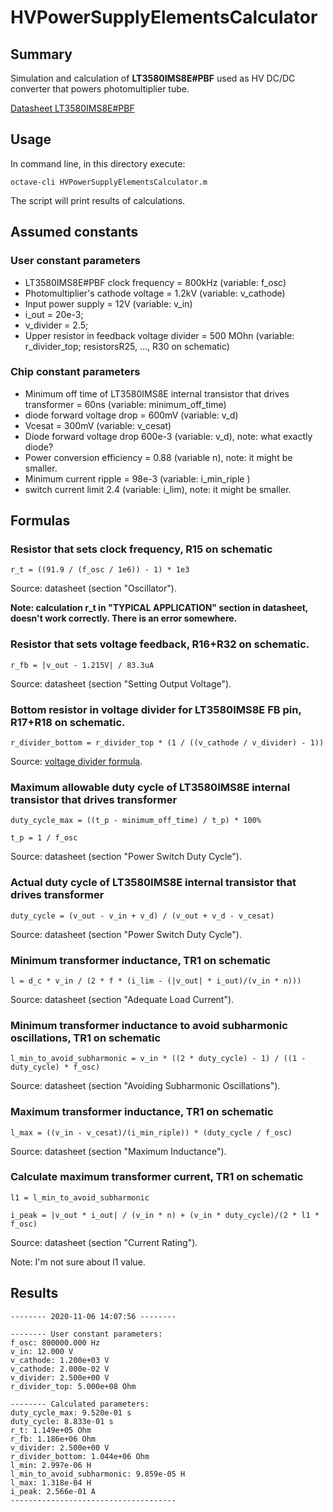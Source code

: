 # HVPowerSupplyElementsCalculator

## Summary

Simulation and calculation of **LT3580IMS8E#PBF** used as HV DC/DC converter that powers photomultiplier tube.

[Datasheet LT3580IMS8E#PBF](https://www.tme.eu/Document/68ac11f4f26b33b9606fcb99dec7a7aa/LT3580IMS8EPBF.pdf)

## Usage

In command line, in this directory execute:

```octave-cli HVPowerSupplyElementsCalculator.m```

The script will print results of calculations.

## Assumed constants

### User constant parameters

- LT3580IMS8E#PBF clock frequency = 800kHz (variable: f_osc)
- Photomultiplier's cathode voltage = 1.2kV (variable: v_cathode)
- Input power supply = 12V (variable: v_in)
- i_out = 20e-3;
- v_divider = 2.5;
- Upper resistor in feedback voltage divider = 500 MOhn (variable: r_divider_top; resistorsR25, ..., R30 on schematic)

### Chip constant parameters

- Minimum off time of LT3580IMS8E internal transistor that drives transformer = 60ns (variable: minimum_off_time)
- diode forward voltage drop = 600mV (variable: v_d)
- Vcesat = 300mV (variable: v_cesat)
- Diode forward voltage drop 600e-3 (variable: v_d), note: what exactly diode? 
- Power conversion efficiency = 0.88 (variable n), note: it might be smaller.
- Minimum current ripple = 98e-3 (variable: i_min_riple )
- switch current limit 2.4 (variable: i_lim), note: it might be smaller.

## Formulas

### Resistor that sets clock frequency, R15 on schematic

```r_t = ((91.9 / (f_osc / 1e6)) - 1) * 1e3```

Source: datasheet (section "Oscillator").

**Note: calculation r_t in "TYPICAL APPLICATION" section in datasheet, doesn't work correctly. There is an error somewhere.**

### Resistor that sets voltage feedback, R16+R32 on schematic.

```r_fb = |v_out - 1.215V| / 83.3uA```

Source: datasheet (section "Setting Output Voltage").

### Bottom resistor in voltage divider for LT3580IMS8E FB pin, R17+R18 on schematic.

```r_divider_bottom = r_divider_top * (1 / ((v_cathode / v_divider) - 1))```

Source: [voltage divider formula](https://en.wikipedia.org/wiki/Voltage_divider).

### Maximum allowable duty cycle of LT3580IMS8E internal transistor that drives transformer

```duty_cycle_max = ((t_p - minimum_off_time) / t_p) * 100%```

```t_p = 1 / f_osc```

Source: datasheet (section "Power Switch Duty Cycle").

### Actual duty cycle of LT3580IMS8E internal transistor that drives transformer

```duty_cycle = (v_out - v_in + v_d) / (v_out + v_d - v_cesat)```

Source: datasheet (section "Power Switch Duty Cycle").

### Minimum transformer inductance, TR1 on schematic

```l = d_c * v_in / (2 * f * (i_lim - (|v_out| * i_out)/(v_in * n)))```

Source: datasheet (section "Adequate Load Current").

### Minimum transformer inductance to avoid subharmonic oscillations, TR1 on schematic

```l_min_to_avoid_subharmonic = v_in * ((2 * duty_cycle) - 1) / ((1 - duty_cycle) * f_osc)```

Source: datasheet (section "Avoiding Subharmonic Oscillations").

### Maximum transformer inductance, TR1 on schematic

```l_max = ((v_in - v_cesat)/(i_min_riple)) * (duty_cycle / f_osc)```

Source: datasheet (section "Maximum Inductance").

### Calculate maximum transformer current, TR1 on schematic

```l1 = l_min_to_avoid_subharmonic```

```i_peak = |v_out * i_out| / (v_in * n) + (v_in * duty_cycle)/(2 * l1 * f_osc)```

Source: datasheet (section "Current Rating").

Note: I'm not sure about l1 value.


## Results

```
-------- 2020-11-06 14:07:56 --------

-------- User constant parameters:
f_osc: 800000.000 Hz
v_in: 12.000 V
v_cathode: 1.200e+03 V
v_cathode: 2.000e-02 V
v_divider: 2.500e+00 V
r_divider_top: 5.000e+08 Ohm

-------- Calculated parameters:
duty_cycle_max: 9.520e-01 s
duty_cycle: 8.833e-01 s
r_t: 1.149e+05 Ohm
r_fb: 1.186e+06 Ohm
v_divider: 2.500e+00 V
r_divider_bottom: 1.044e+06 Ohm
l_min: 2.997e-06 H
l_min_to_avoid_subharmonic: 9.859e-05 H
l_max: 1.318e-04 H
i_peak: 2.566e-01 A
-------------------------------------
```